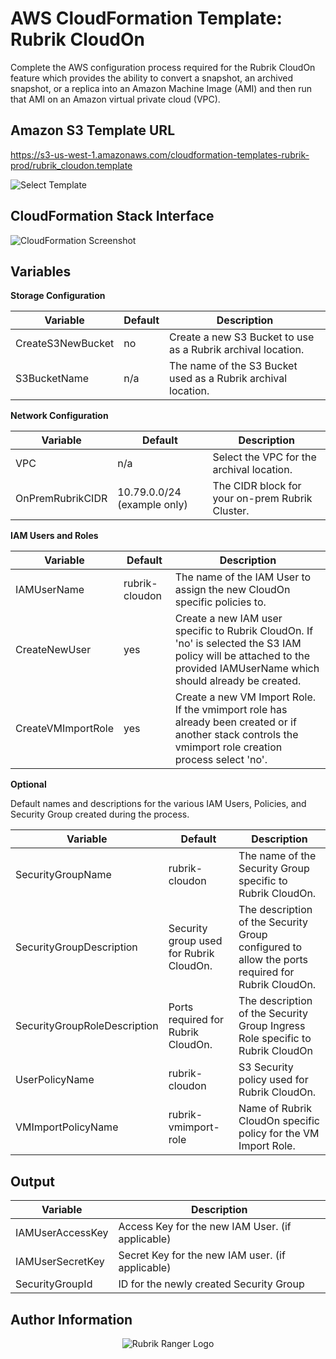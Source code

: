 # AWS CloudFormation Template: Rubrik CloudOn

Complete the AWS configuration process required for the Rubrik CloudOn feature which provides the ability to convert a snapshot, an archived snapshot, or a replica into an Amazon Machine Image (AMI) and then run that AMI on an Amazon virtual private cloud (VPC).

Amazon S3 Template URL
------------------
[https://s3-us-west-1.amazonaws.com/cloudformation-templates-rubrik-prod/rubrik_cloudon.template
](https://s3-us-west-1.amazonaws.com/cloudformation-templates-rubrik-prod/rubrik_cloudon.template
)

![Select Template](https://user-images.githubusercontent.com/8610203/39970416-9d6bd71a-56b0-11e8-8a58-7832875180a8.png)

CloudFormation Stack Interface
------------------

![CloudFormation Screenshot](https://user-images.githubusercontent.com/8610203/39969410-c618e92e-56a0-11e8-9513-c34c1dae2227.png)

Variables
------------------

**Storage Configuration**

| Variable  |  Default | Description  |
|---|---|---|
| CreateS3NewBucket | no | Create a new S3 Bucket to use as a Rubrik archival location.|
| S3BucketName | n/a |The name of the S3 Bucket used as a Rubrik archival location.|

**Network Configuration**

| Variable  |  Default | Description  |
|---|---|---|
| VPC | n/a | Select the VPC for the archival location. |
| OnPremRubrikCIDR | 10.79.0.0/24 (example only) | The CIDR block for your on-prem Rubrik Cluster. |

**IAM Users and Roles**

| Variable  |  Default | Description  |
|---|---|---|
| IAMUserName | rubrik-cloudon | The name of the IAM User to assign the new CloudOn specific policies to. |
| CreateNewUser | yes | Create a new IAM user specific to Rubrik CloudOn. If 'no' is selected the S3 IAM policy will be attached to the provided IAMUserName which should already be created. |
| CreateVMImportRole |yes | Create a new VM Import Role. If the vmimport role has already been created or if another stack controls the vmimport role creation process select 'no'. |

**Optional**

Default names and descriptions for the various IAM Users, Policies, and Security Group created during the process.

| Variable  |  Default | Description  |
|---|---|---|
|SecurityGroupName | rubrik-cloudon | The name of the Security Group specific to Rubrik CloudOn. |
| SecurityGroupDescription | Security group used for Rubrik CloudOn. | The description of the Security Group configured to allow the ports required for Rubrik CloudOn. |
| SecurityGroupRoleDescription | Ports required for Rubrik CloudOn. |The description of the Security Group Ingress Role specific to Rubrik CloudOn |
| UserPolicyName |rubrik-cloudon |S3 Security policy used for Rubrik CloudOn.|
| VMImportPolicyName | rubrik-vmimport-role | Name of Rubrik CloudOn specific policy for the VM Import Role. |

Output
------------------

| Variable | Description |
|---|---|
| IAMUserAccessKey | Access Key for the new IAM User.  (if applicable) |
| IAMUserSecretKey | Secret Key for the new IAM user.  (if applicable) |
| SecurityGroupId | ID for the newly created Security Group |

Author Information
------------------

<p></p>
<p align="center">
  <img src="https://user-images.githubusercontent.com/8610203/37415009-6f9cf416-2778-11e8-8b56-052a8e41c3c8.png" alt="Rubrik Ranger Logo"/>
</p>